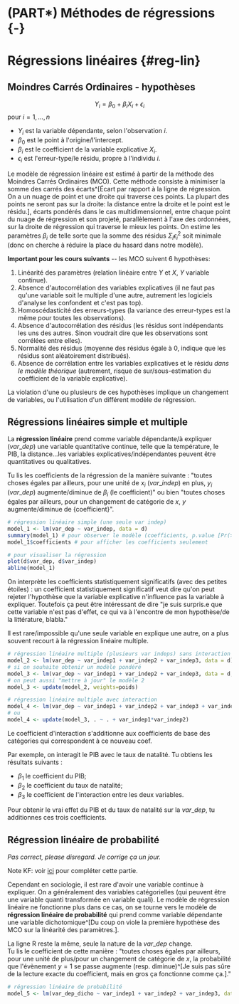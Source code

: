 # (PART\*) Méthodes de régressions {-}

# Régressions linéaires {#reg-lin}



## Moindres Carrés Ordinaires - hypothèses

$$Y_i = \beta_0 + \beta_iX_i + \epsilon_i$$ pour $i = 1,...,n$

* $Y_i$ est la variable dépendante, selon l'observation $i$.
* $\beta_0$ est le point à l'origine/l'intercept.
* $\beta_i$ est le coefficient de la variable explicative $X_i$.
* $\epsilon_i$ est l'erreur-type/le résidu, propre à l'individu $i$.

Le modèle de régression linéaire est estimé à partir de la méthode des Moindres Carrés Ordinaires (MCO). Cette méthode consiste à minimiser la somme des carrés des écarts^[Écart par rapport à la ligne de régression. On a un nuage de point et une droite qui traverse ces points. La plupart des points ne seront pas sur la droite: la distance entre la droite et le point est le résidu.], écarts pondérés dans le cas multidimensionnel, entre chaque point du nuage de régression et son projeté, parallèlement à l'axe des ordonnées, sur la droite de régression qui traverse le mieux les points. On estime les paramètres $\beta_i$ de telle sorte que la somme des résidus $\Sigma_i\epsilon_i^2$ soit minimale (donc on cherche à réduire la place du hasard dans notre modèle).

**Important pour les cours suivants** -- les MCO suivent 6 hypothèses:

1. Linéarité des paramètres (relation linéaire entre $Y$ et $X$, $Y$ variable continue).
2. Absence d'autocorrélation des variables explicatives (il ne faut pas qu'une variable soit le multiple d'une autre, autrement les logiciels d'analyse les confondent et c'est pas top).
3. Homoscédasticité des erreurs-types (la variance des erreur-types est la même pour toutes les observations).
4. Absence d'autocorrélation des résidus (les résidus sont indépendants les uns des autres. Sinon voudrait dire que les observations sont corrélées entre elles).
5. Normalité des résidus (moyenne des résidus égale à 0, indique que les résidus sont aléatoirement distribués).
6. Absence de corrélation entre les variables explicatives et le résidu *dans le modèle théorique* (autrement, risque de sur/sous-estimation du coefficient de la variable explicative).

La violation d'une ou plusieurs de ces hypothèses implique un changement de variables, ou l'utilisation d'un différent modèle de régression.


## Régressions linéaires simple et multiple
La **régression linéaire** prend comme variable dépendante/à expliquer ($var\_dep$) une variable quantitative continue, telle que la température, le PIB, la distance...les variables explicatives/indépendantes peuvent être quantitatives ou qualitatives.

Tu lis les coefficients de la régression de la manière suivante : "toutes choses égales par ailleurs, pour une unité de $x_i$ ($var\_indep$) en plus, $y_i$ ($var\_dep$) augmente/diminue de $\beta_i$ (le coefficient)" ou bien "toutes choses égales par ailleurs, pour un changement de catégorie de $x$, $y$ augmente/diminue de {coefficient}".


```r
# régression linéaire simple (une seule var indep)
model_1 <- lm(var_dep ~ var_indep, data = d)
summary(model_1) # pour observer le modèle (coefficients, p.value [Pr(>|z|)], deviance, etc.)
model_1$coefficients # pour afficher les coefficients seulement

# pour visualiser la régression
plot(d$var_dep, d$var_indep)
abline(model_1)
```

On interprète les coefficients statistiquement significatifs (avec des petites étoiles) : un coefficient statistiquement significatif veut dire qu'on peut rejeter l'hypothèse que la variable explicative n'influence pas la variable à expliquer. Toutefois ça peut être intéressant de dire "je suis surpris.e que cette variable n'est pas d'effet, ce qui va à l'encontre de mon hypothèse/de la littérature, blabla."

Il est rare/impossible qu'une seule variable en explique une autre, on a plus souvent recourt à la régression linéaire multiple.


```r
# régression linéaire multiple (plusieurs var indeps) sans interaction
model_2 <- lm(var_dep ~ var_indep1 + var_indep2 + var_indep3, data = d)
# si on souhaite obtenir un modèle pondéré
model_3 <- lm(var_dep ~ var_indep1 + var_indep2 + var_indep3, data = d, weights = poids)
# on peut aussi "mettre à jour" le modèle 2
model_3 <- update(model_2, weights=poids)

# régression linéaire multiple avec interaction
model_4 <- lm(var_dep ~ var_indep1 + var_indep2 + var_indep3 + var_indep1*var_indep2, data = d, weights = poids)
# ou
model_4 <- update(model_3, . ~ . + var_indep1*var_indep2)
```

Le coefficient d'interaction s'additionne aux coefficients de base des catégories qui correspondent à ce nouveau coef.

Par exemple, on interagit le PIB avec le taux de natalité. Tu obtiens les résultats suivants :

* $\beta_1$ le coefficient du PIB;
* $\beta_2$ le coefficient du taux de natalité;
* $\beta_3$ le coefficient de l'interaction entre les deux variables.

Pour obtenir le vrai effet du PIB et du taux de natalité sur la $var\_dep$, tu additionnes ces trois coefficients.

## Régression linéaire de probabilité

*Pas correct, please disregard. Je corrige ça un jour.*

Note KF: voir [ici](https://scpoecon.github.io/ScPoEconometrics/linreg.html#a-particular-rescaling-the-log-transform) pour compléter cette partie.

Cependant en sociologie, il est rare d'avoir une variable continue à expliquer. On a généralement des variables catégorielles (qui peuvent être une variable quanti transformée en variable quali). Le modèle de régression linéaire ne fonctionne plus dans ce cas, on se tourne vers le modèle de **régression linéaire de probabilité** qui prend comme variable dépendante une variable dichotomique^[Du coup on viole la première hypothèse des MCO sur la linéarité des paramètres.].

La ligne R reste la même, seule la nature de la $var\_dep$ change.\
Tu lis le coefficient de cette manière : "toutes choses égales par ailleurs, pour une unité de plus/pour un changement de catégorie de $x$, la probabilité que l'évènement $y=1$ se passe augmente (resp. diminue)^[Je suis pas sûre de la lecture exacte du coefficient, mais en gros ça fonctionne comme ça.]."


```r
# régression linéaire de probabilité
model_5 <- lm(var_dep_dicho ~ var_indep1 + var_indep2 + var_indep3, data = d, weights = poids)
```
